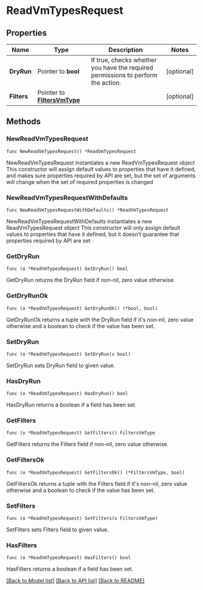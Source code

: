 # ReadVmTypesRequest

## Properties

Name | Type | Description | Notes
------------ | ------------- | ------------- | -------------
**DryRun** | Pointer to **bool** | If true, checks whether you have the required permissions to perform the action. | [optional] 
**Filters** | Pointer to [**FiltersVmType**](FiltersVmType.md) |  | [optional] 

## Methods

### NewReadVmTypesRequest

`func NewReadVmTypesRequest() *ReadVmTypesRequest`

NewReadVmTypesRequest instantiates a new ReadVmTypesRequest object
This constructor will assign default values to properties that have it defined,
and makes sure properties required by API are set, but the set of arguments
will change when the set of required properties is changed

### NewReadVmTypesRequestWithDefaults

`func NewReadVmTypesRequestWithDefaults() *ReadVmTypesRequest`

NewReadVmTypesRequestWithDefaults instantiates a new ReadVmTypesRequest object
This constructor will only assign default values to properties that have it defined,
but it doesn't guarantee that properties required by API are set

### GetDryRun

`func (o *ReadVmTypesRequest) GetDryRun() bool`

GetDryRun returns the DryRun field if non-nil, zero value otherwise.

### GetDryRunOk

`func (o *ReadVmTypesRequest) GetDryRunOk() (*bool, bool)`

GetDryRunOk returns a tuple with the DryRun field if it's non-nil, zero value otherwise
and a boolean to check if the value has been set.

### SetDryRun

`func (o *ReadVmTypesRequest) SetDryRun(v bool)`

SetDryRun sets DryRun field to given value.

### HasDryRun

`func (o *ReadVmTypesRequest) HasDryRun() bool`

HasDryRun returns a boolean if a field has been set.

### GetFilters

`func (o *ReadVmTypesRequest) GetFilters() FiltersVmType`

GetFilters returns the Filters field if non-nil, zero value otherwise.

### GetFiltersOk

`func (o *ReadVmTypesRequest) GetFiltersOk() (*FiltersVmType, bool)`

GetFiltersOk returns a tuple with the Filters field if it's non-nil, zero value otherwise
and a boolean to check if the value has been set.

### SetFilters

`func (o *ReadVmTypesRequest) SetFilters(v FiltersVmType)`

SetFilters sets Filters field to given value.

### HasFilters

`func (o *ReadVmTypesRequest) HasFilters() bool`

HasFilters returns a boolean if a field has been set.


[[Back to Model list]](../README.md#documentation-for-models) [[Back to API list]](../README.md#documentation-for-api-endpoints) [[Back to README]](../README.md)


